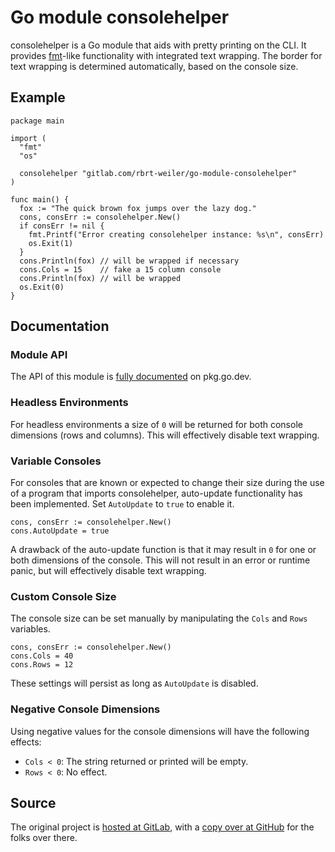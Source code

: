 # Go module consolehelper

consolehelper is a Go module that aids with pretty printing on the CLI. It provides [fmt](https://golang.org/pkg/fmt/)-like functionality with integrated text wrapping. The border for text wrapping is determined automatically, based on the console size.

## Example

```golang
package main

import (
  "fmt"
  "os"

  consolehelper "gitlab.com/rbrt-weiler/go-module-consolehelper"
)

func main() {
  fox := "The quick brown fox jumps over the lazy dog."
  cons, consErr := consolehelper.New()
  if consErr != nil {
    fmt.Printf("Error creating consolehelper instance: %s\n", consErr)
    os.Exit(1)
  }
  cons.Println(fox) // will be wrapped if necessary
  cons.Cols = 15    // fake a 15 column console
  cons.Println(fox) // will be wrapped
  os.Exit(0)
}
```

## Documentation

### Module API

The API of this module is [fully documented](https://pkg.go.dev/gitlab.com/rbrt-weiler/go-module-consolehelper) on pkg.go.dev.

### Headless Environments

For headless environments a size of `0` will be returned for both console dimensions (rows and columns). This will effectively disable text wrapping.

### Variable Consoles

For consoles that are known or expected to change their size during the use of a program that imports consolehelper, auto-update functionality has been implemented. Set `AutoUpdate` to `true` to enable it.

```golang
cons, consErr := consolehelper.New()
cons.AutoUpdate = true
```

A drawback of the auto-update function is that it may result in `0` for one or both dimensions of the console. This will not result in an error or runtime panic, but will effectively disable text wrapping.

### Custom Console Size

The console size can be set manually by manipulating the `Cols` and `Rows` variables.

```golang
cons, consErr := consolehelper.New()
cons.Cols = 40
cons.Rows = 12
```

These settings will persist as long as `AutoUpdate` is disabled.

### Negative Console Dimensions

Using negative values for the console dimensions will have the following effects:

* `Cols < 0`: The string returned or printed will be empty.
* `Rows < 0`: No effect.

## Source

The original project is [hosted at GitLab](https://gitlab.com/rbrt-weiler/go-module-consolehelper), with a [copy over at GitHub](https://github.com/rbrt-weiler/go-module-consolehelper) for the folks over there.
